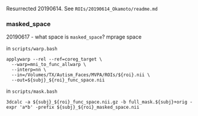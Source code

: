 Resurrected 20190614. See `ROIs/20190614_Okamoto/readme.md`


### masked_space
20190617 - what space is `masked_space`? mprage space

in `scripts/warp.bash`
```
applywarp --rel --ref=coreg_target \
  --warp=mni_to_func_allwarp \
  --interp=nn \
  --in=/Volumes/TX/Autism_Faces/MVPA/ROIs/${roi}.nii \
  --out=${subj}_${roi}_func_space.nii
```

in `scripts/mask.bash`
```
3dcalc -a ${subj}_${roi}_func_space.nii.gz -b full_mask.${subj}+orig -expr 'a*b' -prefix ${subj}_${roi}_masked_space.nii
```
